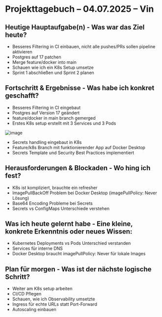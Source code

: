 # Projekttagebuch – 04.07.2025 – Vin

## Heutige Hauptaufgabe(n) - Was war das Ziel heute?
- Besseres Filtering in CI einbauen, nicht alle pushes/PRs sollen pipeline aktivieren
- Postgres auf 17 patchen
- Merge feature/docker into main
- Schauen wie ich ein K8s Setup umsetze
- Sprint 1 abschließen und Sprint 2 planen

## Fortschritt & Ergebnisse - Was habe ich konkret geschafft?
- Besseres Filtering in CI eingebaut
- Postgres auf Version 17 geändert 
- feature/docker in main branch gemerged
- Erstes K8s setup erstellt mit 3 Services und 3 Pods

![image](https://github.com/user-attachments/assets/b4888ca2-3e47-4905-b3b5-b0088460c641)

- Secrets handling eingebaut in K8s
- Feature/k8s Branch mit funktionierender App auf Docker Desktop
- Secrets Template und Security Best Practices implementiert

## Herausforderungen & Blockaden - Wo hing ich fest?
- K8s ist kompliziert, brauchte ein refresher
- ImagePullBackOff Problem bei Docker Desktop (imagePullPolicy: Never Lösung)
- Base64 Encoding Probleme bei Secrets
- Secrets vs ConfigMaps Unterschiede verstehen

## Was ich heute gelernt habe - Eine kleine, konkrete Erkenntnis oder neues Wissen:
- Kubernetes Deployments vs Pods Unterschied verstanden
- Services für interne DNS
- Docker Desktop braucht imagePullPolicy: Never für lokale Images

## Plan für morgen - Was ist der nächste logische Schritt?
- Weiter am K8s setup arbeiten
- CI/CD Pflegen
- Schauen, wie ich Observability umsetzte
- Ingress für echte URLs statt Port-Forward
- Autoscaling einbauen
